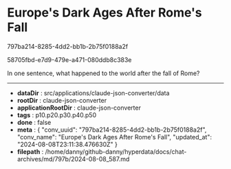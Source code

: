 # Europe's Dark Ages After Rome's Fall

797ba214-8285-4dd2-bb1b-2b75f0188a2f

58705fbd-e7d9-479e-a471-080ddb8c383e

In one sentence, what happened to the world after the fall of Rome?

---

* **dataDir** : src/applications/claude-json-converter/data
* **rootDir** : claude-json-converter
* **applicationRootDir** : claude-json-converter
* **tags** : p10.p20.p30.p40.p50
* **done** : false
* **meta** : {
  "conv_uuid": "797ba214-8285-4dd2-bb1b-2b75f0188a2f",
  "conv_name": "Europe's Dark Ages After Rome's Fall",
  "updated_at": "2024-08-08T23:11:38.476630Z"
}
* **filepath** : /home/danny/github-danny/hyperdata/docs/chat-archives/md/797b/2024-08-08_587.md